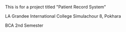 This is for a project titled "Patient Record System"

LA Grandee International College
Simulachour 8, Pokhara

BCA 2nd Semester
